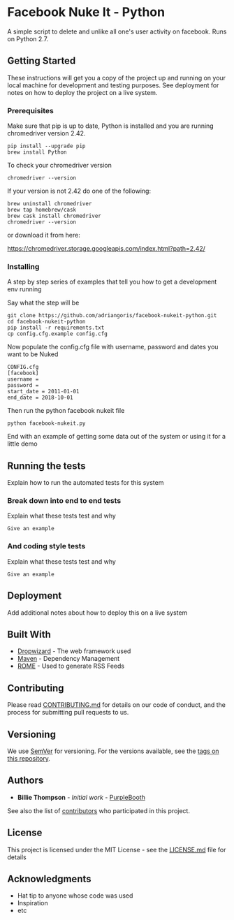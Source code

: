 # Facebook Nuke It - Python

A simple script to delete and unlike all one's user activity on facebook. Runs on Python 2.7. 

## Getting Started

These instructions will get you a copy of the project up and running on your local machine for development and testing purposes. See deployment for notes on how to deploy the project on a live system.

### Prerequisites

Make sure that pip is up to date, Python is installed and you are running chromedriver version 2.42.

```
pip install --upgrade pip
brew install Python
```

To check your chromedriver version

```
chromedriver --version
```

If your version is not 2.42 do one of the following:

```
brew uninstall chromedriver
brew tap homebrew/cask
brew cask install chromedriver
chromedriver --version
```

or download it from here:

https://chromedriver.storage.googleapis.com/index.html?path=2.42/


### Installing

A step by step series of examples that tell you how to get a development env running

Say what the step will be

```
git clone https://github.com/adriangoris/facebook-nukeit-python.git
cd facebook-nukeit-python
pip install -r requirements.txt
cp config.cfg.example config.cfg
```

Now populate the config.cfg file with username, password and dates you want to be Nuked

```
CONFIG.cfg
[facebook]
username = 
password =
start_date = 2011-01-01
end_date = 2018-10-01
```

Then run the python facebook nukeit file

```
python facebook-nukeit.py
```

End with an example of getting some data out of the system or using it for a little demo

## Running the tests

Explain how to run the automated tests for this system

### Break down into end to end tests

Explain what these tests test and why

```
Give an example
```

### And coding style tests

Explain what these tests test and why

```
Give an example
```

## Deployment

Add additional notes about how to deploy this on a live system

## Built With

* [Dropwizard](http://www.dropwizard.io/1.0.2/docs/) - The web framework used
* [Maven](https://maven.apache.org/) - Dependency Management
* [ROME](https://rometools.github.io/rome/) - Used to generate RSS Feeds

## Contributing

Please read [CONTRIBUTING.md](https://gist.github.com/PurpleBooth/b24679402957c63ec426) for details on our code of conduct, and the process for submitting pull requests to us.

## Versioning

We use [SemVer](http://semver.org/) for versioning. For the versions available, see the [tags on this repository](https://github.com/your/project/tags). 

## Authors

* **Billie Thompson** - *Initial work* - [PurpleBooth](https://github.com/PurpleBooth)

See also the list of [contributors](https://github.com/your/project/contributors) who participated in this project.

## License

This project is licensed under the MIT License - see the [LICENSE.md](LICENSE.md) file for details

## Acknowledgments

* Hat tip to anyone whose code was used
* Inspiration
* etc
